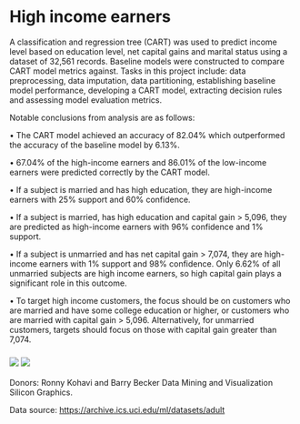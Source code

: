 # High income earners

A classification and regression tree (CART) was used to predict income level based on education level, net capital gains and marital status using a dataset of 32,561 records. Baseline models were constructed to compare CART model metrics against. Tasks in this project include:  data preprocessing, data imputation, data partitioning, establishing baseline model performance, developing a CART model, extracting decision rules and assessing model evaluation metrics. 

Notable conclusions from analysis are as follows:


• The CART model achieved an accuracy of 82.04% which outperformed the accuracy of the baseline model by 6.13%. 

• 67.04% of the high-income earners and 86.01% of the low-income earners were predicted correctly by the CART model.

• If a subject is married and has high education, they are high-income earners with  25% support and 60% confidence. 

• If a subject is married, has high education and capital gain > 5,096, they are  predicted as high-income earners with 96% confidence and 1% support. 

• If a subject is unmarried and has net capital gain > 7,074, they are high-income  earners with 1% support and 98% confidence. Only 6.62% of all unmarried 
subjects are high income earners, so high capital gain plays a significant role in  this outcome. 

• To target high income customers, the focus should be on customers who are  married and have some college education or higher, or customers who are married 
with capital gain > 5,096. Alternatively, for unmarried customers, targets should  focus on those with capital gain greater than 7,074. 


### ![](images/CART_DT.jp)  ![](images/eval_metrics.JP)



Donors: Ronny Kohavi and Barry Becker
Data Mining and Visualization
Silicon Graphics.

Data source: https://archive.ics.uci.edu/ml/datasets/adult
